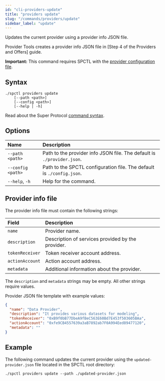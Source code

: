 ```yaml
---
id: "cli-providers-update"
title: "providers update"
slug: "/commands/providers/update"
sidebar_label: "update"
---
```


Updates the current provider using a provider info JSON file.

Provider Tools creates a provider info JSON file in [Step 4 of the Providers and Offers] guide.

**Important:** This command requires SPCTL with the [provider configuration file](/cli/#configure-spctl-for-providers).

## Syntax

```
./spctl providers update
    [--path <path>]
    [--config <path>]
    [--help | -h]
```

Read about the Super Protocol [command syntax](/cli/commands#command-syntax).

## Options

| **Name** | **Description** |
| :- | :- |
| `--path <path>` | Path to the provider info JSON file. The default is `./provider.json`. |
| `--config <path>` | Path to the SPCTL configuration file. The default is `./config.json`. |
| `--help`, `-h` | Help for the command. |

## Provider info file

The provider info file must contain the following strings:

| **Field** | **Description** | 
| :- | :- |
| `name` | Provider name. | 
| `description` | Description of services provided by the provider. | 
| `tokenReceiver` | Token receiver account address. |
| `actionAccount` | Action account address. | 
| `metadata` | Additional information about the provider. | 

The `description` and `metadata` strings may be empty. All other strings require values.

Provider JSON file template with example values:

```json title="provider.json"
{
  "name": "Data Provider",
  "description": "It provides various datasets for modeling",
  "tokenReceiver": "0xB9f0bB77DbeA9fBeC563E60Bd7E453f503605BAa",
  "actionAccount": "0xfe9CB4557639a3aB7892ab7F0A994Eed89477120",
  "metadata": ""
}
```

## Example

The following command updates the current provider using the `updated-provider.json` file located in the SPCTL root directory:

```
./spctl providers update --path ./updated-provider.json
```